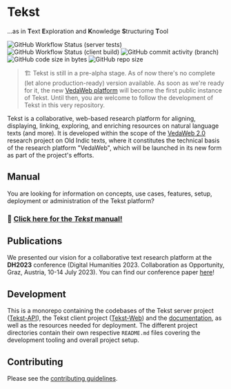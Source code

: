 <!-- <img width="72" height="72" align="right" style="position: absolute;  top: 0; right: 0; padding: 12px;" src="assets/logo.png" alt="Tekst logo"/> -->

# Tekst <!-- omit in toc -->

...as in **T**ext **E**xploration and **K**nowledge **S**tructuring **T**ool

![GitHub Workflow Status (server tests)](https://img.shields.io/github/actions/workflow/status/VedaWebProject/Tekst/server-tests.yml?label=server%20tests)
![GitHub Workflow Status (client build)](https://img.shields.io/github/actions/workflow/status/VedaWebProject/Tekst/client-build.yml?label=client%20build)
![GitHub commit activity (branch)](https://img.shields.io/github/commit-activity/y/VedaWebProject/Tekst)
![GitHub code size in bytes](https://img.shields.io/github/languages/code-size/VedaWebProject/Tekst)
![GitHub repo size](https://img.shields.io/github/repo-size/VedaWebProject/Tekst)


> 🏗 Tekst is still in a pre-alpha stage. As of now there's no complete (let alone production-ready) version available.
> As soon as we're ready for it, the new [VedaWeb platform](https://vedaweb.uni-koeln.de/rigveda) will become the first public instance of Tekst. Until then, you are welcome to follow the development of Tekst in this very repository.

Tekst is a collaborative, web-based research platform for aligning, displaying, linking, exploring, and enriching resources on natural language texts (and more). It is developed within the scope of the [VedaWeb 2.0](https://vedaweb.uni-koeln.de/) research project on Old Indic texts, where it constitutes the technical basis of the research platform "VedaWeb", which will be launched in its new form as part of the project's efforts.


## Manual

You are looking for information on concepts, use cases, features, setup, deployment or administration of the Tekst platform?

<!-- I know this is a sin – and it hurts me, too. But I need the bigger font on this. -->
### 📖 [Click here for the *Tekst* manual!](https://vedawebproject.github.io/Tekst)


## Publications

We presented our vision for a collaborative text research platform at the **DH2023** conference (Digital Humanities 2023. Collaboration as Opportunity, Graz, Austria, 10-14 July 2023). You can find our conference paper [here](https://doi.org/10.5281/zenodo.8107794)!


## Development

This is a monorepo containing the codebases of the Tekst server project ([Tekst-API](Tekst-API)), the Tekst client project ([Tekst-Web](Tekst-Web)) and the [documentation](https://vedawebproject.github.io/Tekst), as well as the resources needed for deployment. The different project directories contain their own respective `README.md` files covering the development tooling and overall project setup.


## Contributing

Please see the [contributing guidelines](CONTRIBUTING.md).
